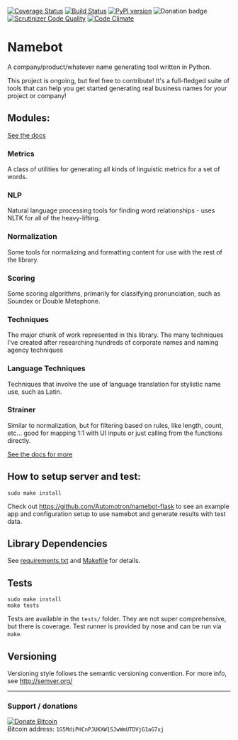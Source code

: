[![Coverage Status](https://coveralls.io/repos/christabor/namebot/badge.svg?branch=master&service=github)](https://coveralls.io/github/christabor/namebot?branch=master)
[![Build Status](https://travis-ci.org/christabor/namebot.svg?branch=master)](https://travis-ci.org/christabor/namebot)
[![PyPI version](https://badge.fury.io/py/namebot.svg)](http://badge.fury.io/py/namebot)
![Donation badge](https://img.shields.io/gratipay/christabor.svg)
[![Scrutinizer Code Quality](https://scrutinizer-ci.com/g/christabor/namebot/badges/quality-score.png?b=master)](https://scrutinizer-ci.com/g/christabor/namebot/?branch=master)
[![Code Climate](https://codeclimate.com/github/christabor/namebot/badges/gpa.svg)](https://codeclimate.com/github/christabor/namebot)

# Namebot
A company/product/whatever name generating tool written in Python.

This project is ongoing, but feel free to contribute! It's a full-fledged suite of tools that can help you get started generating real business names for your project or company!

## Modules:

[See the docs](http://christabor.github.io/namebot/)

### Metrics
A class of utilities for generating all kinds of linguistic metrics for a set of words.

### NLP
Natural language processing tools for finding word relationships - uses NLTK for all of the heavy-lifting.

### Normalization
Some tools for normalizing and formatting content for use with the rest of the library.

### Scoring
Some scoring algorithms, primarily for classifying pronunciation, such as Soundex or Double Metaphone.

### Techniques
The major chunk of work represented in this library. The many techniques I've created after researching hundreds of corporate names and naming agency techniques

### Language Techniques
Techniques that involve the use of language translation for stylistic name use, such as Latin.

### Strainer
Similar to normalization, but for filtering based on rules, like length, count, etc... good for mapping 1:1 with UI inputs or just calling from the functions directly.

[See the docs for more](http://christabor.github.io/namebot/)

## How to setup server and test:

```
sudo make install
```

Check out https://github.com/Automotron/namebot-flask to see an example app
and configuration setup to use namebot and generate results with test data.

## Library Dependencies
See [requirements.txt](requirements.txt) and [Makefile](Makefile) for details.

## Tests

```
sudo make install
make tests
```

Tests are available in the `tests/` folder. They are not super comprehensive, but there is coverage. Test runner is provided by nose and can be run via `make`.

## Versioning

Versioning style follows the semantic versioning convention. For more info, see http://semver.org/

----

### Support / donations
<div class="donate-button">
    <a class="donate-button-link" href="#">
        <img src="http://ef3ae845b6eed6ec4024-8a0a46e5f1a5cc9854958bc3503f0f88.r40.cf1.rackcdn.com/donate_64.png" alt="Donate Ƀitcoin" />
    </a>
    <div class="bitcoin-address">Ƀitcoin address: <code>1G5MdiPHCnPJUKXW1SJwWmUTDVjG1aG7xj</code></div>
</div>
